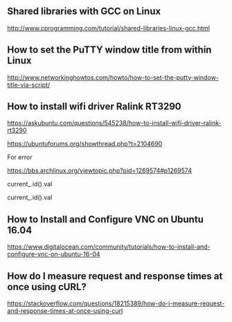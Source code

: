 ## Shared libraries with GCC on Linux
http://www.cprogramming.com/tutorial/shared-libraries-linux-gcc.html

## How to set the PuTTY window title from within Linux
http://www.networkinghowtos.com/howto/how-to-set-the-putty-window-title-via-script/

## How to install wifi driver Ralink RT3290
https://askubuntu.com/questions/545238/how-to-install-wifi-driver-ralink-rt3290

https://ubuntuforums.org/showthread.php?t=2104690

For error

https://bbs.archlinux.org/viewtopic.php?pid=1269574#p1269574

current_.id().val

current_.id().val

## How to Install and Configure VNC on Ubuntu 16.04
https://www.digitalocean.com/community/tutorials/how-to-install-and-configure-vnc-on-ubuntu-16-04


## How do I measure request and response times at once using cURL?
https://stackoverflow.com/questions/18215389/how-do-i-measure-request-and-response-times-at-once-using-curl
